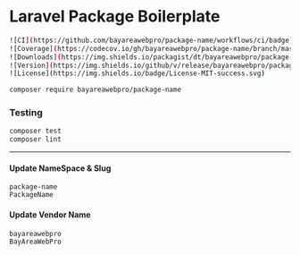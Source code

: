 # Laravel Package Boilerplate

```bash
![CI](https://github.com/bayareawebpro/package-name/workflows/ci/badge.svg)
![Coverage](https://codecov.io/gh/bayareawebpro/package-name/branch/master/graph/badge.svg)
![Downloads](https://img.shields.io/packagist/dt/bayareawebpro/package-name.svg)
![Version](https://img.shields.io/github/v/release/bayareawebpro/package-name.svg)
![License](https://img.shields.io/badge/License-MIT-success.svg)
```

```bash
composer require bayareawebpro/package-name
```

### Testing

``` bash
composer test
composer lint
```

---

#### Update NameSpace & Slug
```shell script
package-name
PackageName
```
#### Update Vendor Name
```shell script
bayareawebpro
BayAreaWebPro
```
